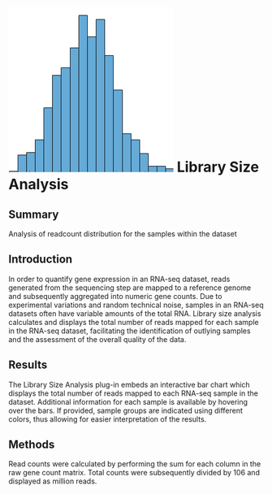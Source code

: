 ![Library Size Analysis](img/library_size_analysis-icon.png?s=50 "Library Size Analysis") Library Size Analysis
================
Summary
----------------
Analysis of readcount distribution for the samples within the dataset

Introduction
----------------
In order to quantify gene expression in an RNA-seq dataset, reads generated from the sequencing step are mapped to a reference genome and subsequently aggregated into numeric gene counts. Due to experimental variations and random technical noise, samples in an RNA-seq datasets often have variable amounts of the total RNA. Library size analysis calculates and displays the total number of reads mapped for each sample in the RNA-seq dataset, facilitating the identification of outlying samples and the assessment of the overall quality of the data.

Results
----------------
The Library Size Analysis plug-in embeds an interactive bar chart which displays the total number of reads mapped to each RNA-seq sample in the dataset. Additional information for each sample is available by hovering over the bars. If provided, sample groups are indicated using different colors, thus allowing for easier interpretation of the results.

Methods
----------------
Read counts were calculated by performing the sum for each column in the raw gene count matrix. Total counts were subsequently divided by 106 and displayed as million reads.